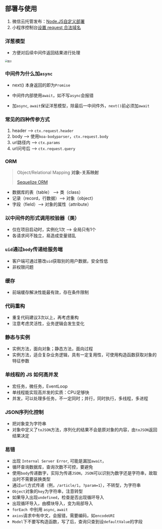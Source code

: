## 部署与使用

1. 微信云托管发布：[Node.JS自定义部署](https://developers.weixin.qq.com/miniprogram/dev/wxcloudrun/src/quickstart/custom/node.html)
2. 小程序控制台[设置 request 合法域名](https://developers.weixin.qq.com/miniprogram/dev/framework/ability/network.html#1.%20%E6%9C%8D%E5%8A%A1%E5%99%A8%E5%9F%9F%E5%90%8D%E9%85%8D%E7%BD%AE)

### 洋葱模型

* 方便对后续中间件返回结果进行处理

<img src="https://image-static.segmentfault.com/289/215/2892151181-5ab48de7b5013_articlex" alt="图示" style="zoom:50%;" />



### 中间件为什么加`async`

* next() 本身返回的即为`Promise`
* 中间件内部使用`await`，如不写`async`会报错

* 加`async`, `await`保证洋葱模型，除最后一中间件外，`next()`前必须加`await`

### 常见的四种传参方式

1. header --> `ctx.request.header`
2. body --> 使用`koa-bodyparser`，`ctx.request.body`
3. url路径内 --> `ctx.params`
4. url问号后 --> `ctx.request.query`

### ORM

> Object/Relational Mapping  **对象-关系映射**
>
> [Sequelize ORM](https://sequelize.org/)

- 数据库的表（table） --> 类（class）
- 记录（record，行数据）--> 对象（object）
- 字段（field）--> 对象的属性（attribute）

### 以中间件的形式调用校验器（类）

* 仅在项目启动时，实例化1次 --> 全局只有1个
*  各请求间不独立，易造成变量错乱

### `uid`通过`body`传递给服务端

* 客户端可通过篡改`uid`获取别的用户数据，安全性低
* 非权限问题

### 缓存

* 前端缓存解决性能最有效，存在条件限制

### 代码重构

* 重复代码建议3次以上，再考虑重构
* 注意考虑灵活性，业务逻辑会发生变化

### 静态与实例

* 实例方法，面向对象；静态方法，面向过程
* 实例方法，适合复杂业务逻辑，具有一定复用性，可使用构造函数获取对象的特征参数

### 单线程的 JS 如何高并发

* 宏任务，微任务，EventLoop
* 单线程能实现高并发的实质：CPU足够快
* 并发，可以处理多任务，不一定同时；并行，同时执行，多线程，多进程

### JSON序列化控制

* 把对象变为字符串
* 对象中定义了`toJSON`方法，序列化的结果不会是原对象的内容，由`toJSON`返回结果决定

### 易错

* 出现 `Internal Server Error`, 可能是漏加`await`， 
* 循环查询数据库，查询次数不可控，要避免
* 使用`body`传递数字，实际为传递`JSON`，`JSON`可以识别为数字还是字符串，故取出时不需要装换类型
* 通过`url`方式传递（例，`/article/1`，`?param=1`），不转型，为字符串
* `Object`对象的`key`为字符串，注意转型
* 如果导入出现`undefined`，检查是否出现循环导入
* 出现循环导入，由模块导入，变为局部导入
* `forEach `中别用 `async`, `await`
* `axios`请求中有中文，会报错，需要编码，如`encodeURI`
* `Model`下不要写构造函数，写了后，查询只查到设`defaultValue`的字段

